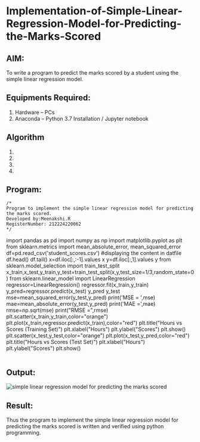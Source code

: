 # Implementation-of-Simple-Linear-Regression-Model-for-Predicting-the-Marks-Scored

## AIM:
To write a program to predict the marks scored by a student using the simple linear regression model.

## Equipments Required:
1. Hardware – PCs
2. Anaconda – Python 3.7 Installation / Jupyter notebook

## Algorithm
1. 
2. 
3. 
4. 

## Program:
```
/*
Program to implement the simple linear regression model for predicting the marks scored.
Developed by:Meenakshi.R 
RegisterNumber: 212224220062 
*/
```
import pandas as pd 
import numpy as np
import matplotlib.pyplot as plt
from sklearn.metrics import mean_absolute_error, mean_squared_error
df=pd.read_csv('student_scores.csv')
#displaying the content in datfile
df.head()
df.tail()
x=df.iloc[:,:-1].values
x
y=df.iloc[:,1].values
y
from sklearn.model_selection import train_test_split
x_train,x_test,y_train,y_test=train_test_split(x,y,test_size=1/3,random_state=0)
from sklearn.linear_model import LinearRegression
regressor=LinearRegression()
regressor.fit(x_train,y_train)
y_pred=regressor.predict(x_test)
y_pred
y_test
mse=mean_squared_error(y_test,y_pred)
print('MSE = ',mse)
mae=mean_absolute_error(y_test,y_pred)
print('MAE =',mae)
rmse=np.sqrt(mse)
print("RMSE =",rmse)
plt.scatter(x_train,y_train,color="orange")
plt.plot(x_train,regressor.predict(x_train),color="red")
plt.title("Hours vs Scores (Training Set)")
plt.xlabel("Hours")
plt.ylabel("Scores")
plt.show()
plt.scatter(x_test,y_test,color="orange")
plt.plot(x_test,y_pred,color="red")
plt.title("Hours vs Scores (Test Set)")
plt.xlabel("Hours")
plt.ylabel("Scores")
plt.show()
```

```

## Output:
![simple linear regression model for predicting the marks scored](sam.png)


## Result:
Thus the program to implement the simple linear regression model for predicting the marks scored is written and verified using python programming.
